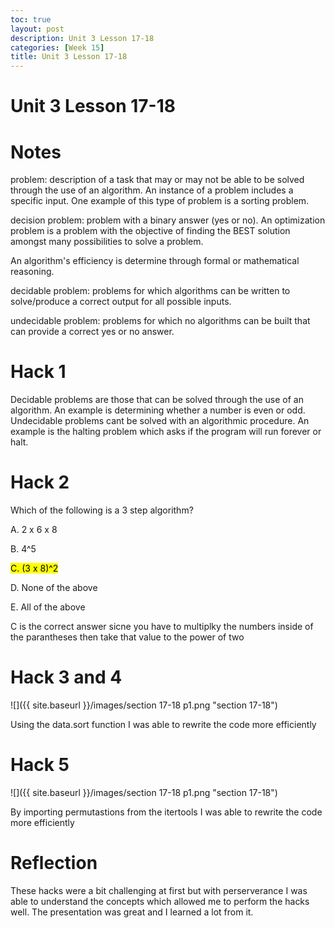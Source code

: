 ```yaml
---
toc: true
layout: post
description: Unit 3 Lesson 17-18
categories: [Week 15]
title: Unit 3 Lesson 17-18
---
```

# Unit 3 Lesson 17-18

# Notes

problem: description of a task that may or may not be able to be solved through the use of an algorithm. An instance of a problem includes a specific input. One example of this type of problem is a sorting problem.

decision problem: problem with a binary answer (yes or no). An optimization problem is a problem with the objective of finding the BEST solution amongst many possibilities to solve a problem.

An algorithm's efficiency is determine through formal or mathematical reasoning.

decidable problem: problems for which algorithms can be written to solve/produce a correct output for all possible inputs.

undecidable problem: problems for which no algorithms can be built that can provide a correct yes or no answer.

# Hack 1

Decidable problems are those that can be solved through the use of an algorithm. An example is determining whether a number is even or odd. Undecidable problems cant be solved with an algorithmic procedure. An example is the halting problem which asks if the program will run forever or halt.

# Hack 2

Which of the following is a 3 step algorithm?

A. 2 x 6 x 8

B. 4^5

<mark>C. (3 x 8)^2</mark>

D. None of the above

E. All of the above

C is the correct answer sicne you have to multiplky the numbers inside of the parantheses then take that value to the power of two

# Hack 3 and 4

![]({{ site.baseurl }}/images/section 17-18 p1.png "section 17-18")


Using the data.sort function I was able to rewrite the code more efficiently

# Hack 5

![]({{ site.baseurl }}/images/section 17-18 p1.png "section 17-18")


By importing permutastions from the itertools I was able to rewrite the code more efficiently

# Reflection

These hacks were a bit challenging at first but with perserverance I was able to understand the concepts which allowed me to perform the hacks well. The presentation was great and I learned a lot from it.